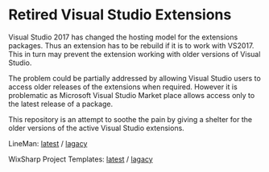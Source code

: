 # Retired Visual Studio Extensions

Visual Studio 2017 has changed the hosting model for the extensions packages. Thus an extension has to be rebuild if it is to work with VS2017. This in turn may prevent the extension working with older versions of Visual Studio.

The problem could be partially addressed by allowing Visual Studio users to access older releases of the extensions when required. However it is problematic as Microsoft Visual Studio Market place allows access only to the latest release of a package. 

This repository is an attempt to soothe the pain by giving a shelter for the older versions of the active Visual Studio extensions. 

LineMan: [latest](https://marketplace.visualstudio.com/items?itemName=OlegShilo.LineMan) / [lagacy](https://github.com/oleg-shilo/Retired-VSIX/tree/master/LineMan)

WixSharp Project Templates: [latest](https://marketplace.visualstudio.com/items?itemName=OlegShilo.WixSharpProjectTemplates) / [lagacy](https://github.com/oleg-shilo/Retired-VSIX/tree/master/WixSharp%20Project%20Templates)